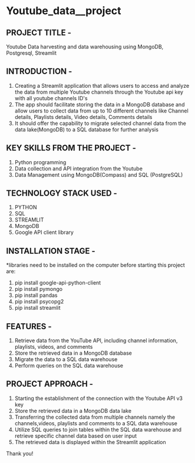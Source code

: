 # Youtube_data__project
PROJECT TITLE - 
---------------
Youtube Data harvesting and data warehousing using MongoDB, Postgresql, Streamlit

INTRODUCTION -
--------------
1. Creating a Streamlit application that allows users to access and analyze the data from multiple Youtube channels through the Youtube 
   api key with all youtube channels ID's
2. The app should facilitate storing the data in a MongoDB database and allow users to collect data from up to 10 different channels like    Channel details, Playlists details, Video details, Comments details
3. It should offer the capability to migrate selected channel data from the data lake(MongoDB) to a SQL database for further analysis

KEY SKILLS FROM THE PROJECT - 
-----------------------------
1. Python programming
2. Data collection and API integration from the Youtube
3. Data Management using MongoDB(Compass) and SQL (PostgreSQL)

TECHNOLOGY STACK USED -
-----------------------
1. PYTHON
2. SQL
3. STREAMLIT
4. MongoDB
5. Google API client library

INSTALLATION STAGE -
---------------------
*libraries need to be installed on the computer before starting this project are:

1. pip install google-api-python-client
2. pip install pymongo
3. pip install pandas
4. pip install psycopg2
5. pip install streamlit

FEATURES - 
-----------
1. Retrieve data from the YouTube API, including channel information, playlists, videos, and comments
2. Store the retrieved data in a MongoDB database
3. Migrate the data to a SQL data warehouse
4. Perform queries on the SQL data warehouse

PROJECT APPROACH -
------------------
1. Starting the establishment of the connection with the Youtube API v3 key
2. Store the retrieved data in a MongoDB data lake
3. Transferring the collected data from multiple channels namely the channels,videos, playlists and comments to a SQL data warehouse
4. Utilize SQL queries to join tables within the SQL data warehouse and retrieve specific channel data based on user input
5. The retrieved data is displayed within the Streamlit application

Thank you!
